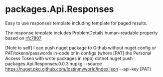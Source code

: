 # packages.Api.Responses
Easy to use responses template including template for paged results.

The response template includes ProblemDetails human-readable property based on [rfc7807](https://datatracker.ietf.org/doc/html/rfc7807) 

[Note to self]
I can push nuget package to Github without nuget.config or PAT/tokens/passwords in-code or in configs (where [PAT] the Personal Access Token with write:packages in repo)
    dotnet nuget push packages.Api.Responses.0.0.3.nupkg --source https://nuget.pkg.github.com/lostinmyworld/index.json --api-key [PAT]
